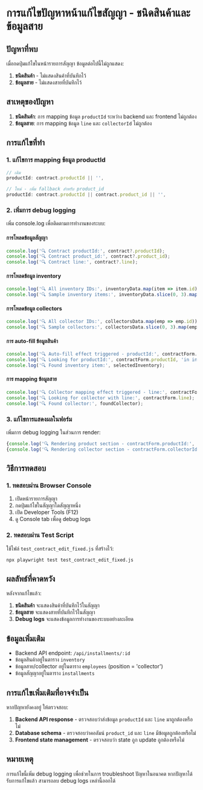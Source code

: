 # การแก้ไขปัญหาหน้าแก้ไขสัญญา - ชนิดสินค้าและข้อมูลสาย

## ปัญหาที่พบ
เมื่อกดปุ่มแก้ไขในหน้ารายการสัญญา ข้อมูลต่อไปนี้ไม่ถูกแสดง:
1. **ชนิดสินค้า** - ไม่แสดงสินค้าที่บันทึกไว้
2. **ข้อมูลสาย** - ไม่แสดงสายที่บันทึกไว้

## สาเหตุของปัญหา
1. **ชนิดสินค้า**: การ mapping ข้อมูล `productId` ระหว่าง backend และ frontend ไม่ถูกต้อง
2. **ข้อมูลสาย**: การ mapping ข้อมูล `line` และ `collectorId` ไม่ถูกต้อง

## การแก้ไขที่ทำ

### 1. แก้ไขการ mapping ข้อมูล productId
```javascript
// เดิม
productId: contract.productId || '',

// ใหม่ - เพิ่ม fallback สำหรับ product_id
productId: contract.productId || contract.product_id || '',
```

### 2. เพิ่มการ debug logging
เพิ่ม console.log เพื่อติดตามการทำงานของระบบ:

#### การโหลดข้อมูลสัญญา
```javascript
console.log('🔍 Contract productId:', contract?.productId);
console.log('🔍 Contract product_id:', contract?.product_id);
console.log('🔍 Contract line:', contract?.line);
```

#### การโหลดข้อมูล inventory
```javascript
console.log('🔍 All inventory IDs:', inventoryData.map(item => item.id));
console.log('🔍 Sample inventory items:', inventoryData.slice(0, 3).map(item => ({ id: item.id, product_name: item.product_name, status: item.status })));
```

#### การโหลดข้อมูล collectors
```javascript
console.log('🔍 All collector IDs:', collectorsData.map(emp => emp.id));
console.log('🔍 Sample collectors:', collectorsData.slice(0, 3).map(emp => ({ id: emp.id, name: emp.name, position: emp.position, code: emp.code })));
```

#### การ auto-fill ข้อมูลสินค้า
```javascript
console.log('🔍 Auto-fill effect triggered - productId:', contractForm.productId, 'allInventory length:', allInventory.length);
console.log('🔍 Looking for productId:', contractForm.productId, 'in inventory');
console.log('🔍 Found inventory item:', selectedInventory);
```

#### การ mapping ข้อมูลสาย
```javascript
console.log('🔍 Collector mapping effect triggered - line:', contractForm.line, 'collectorId:', contractForm.collectorId, 'allCollectors length:', allCollectors.length);
console.log('🔍 Looking for collector with line:', contractForm.line);
console.log('🔍 Found collector:', foundCollector);
```

### 3. แก้ไขการแสดงผลในฟอร์ม
เพิ่มการ debug logging ในส่วนการ render:
```javascript
{console.log('🔍 Rendering product section - contractForm.productId:', contractForm.productId, 'allInventory length:', allInventory.length)}
{console.log('🔍 Rendering collector section - contractForm.collectorId:', contractForm.collectorId, 'contractForm.line:', contractForm.line, 'allCollectors length:', allCollectors.length)}
```

## วิธีการทดสอบ

### 1. ทดสอบผ่าน Browser Console
1. เปิดหน้ารายการสัญญา
2. กดปุ่มแก้ไขในสัญญาใดสัญญาหนึ่ง
3. เปิด Developer Tools (F12)
4. ดู Console tab เพื่อดู debug logs

### 2. ทดสอบผ่าน Test Script
ใช้ไฟล์ `test_contract_edit_fixed.js` ที่สร้างไว้:
```bash
npx playwright test test_contract_edit_fixed.js
```

## ผลลัพธ์ที่คาดหวัง
หลังจากแก้ไขแล้ว:
1. **ชนิดสินค้า** จะแสดงสินค้าที่บันทึกไว้ในสัญญา
2. **ข้อมูลสาย** จะแสดงสายที่บันทึกไว้ในสัญญา
3. **Debug logs** จะแสดงข้อมูลการทำงานของระบบอย่างละเอียด

## ข้อมูลเพิ่มเติม
- Backend API endpoint: `/api/installments/:id`
- ข้อมูลสินค้าอยู่ในตาราง `inventory`
- ข้อมูลสาย/collector อยู่ในตาราง `employees` (position = 'collector')
- ข้อมูลสัญญาอยู่ในตาราง `installments`

## การแก้ไขเพิ่มเติมที่อาจจำเป็น
หากปัญหายังคงอยู่ ให้ตรวจสอบ:
1. **Backend API response** - ตรวจสอบว่าส่งข้อมูล `productId` และ `line` มาถูกต้องหรือไม่
2. **Database schema** - ตรวจสอบว่าคอลัมน์ `product_id` และ `line` มีข้อมูลถูกต้องหรือไม่
3. **Frontend state management** - ตรวจสอบว่า state ถูก update ถูกต้องหรือไม่

## หมายเหตุ
การแก้ไขนี้เพิ่ม debug logging เพื่อช่วยในการ troubleshoot ปัญหาในอนาคต หากปัญหาได้รับการแก้ไขแล้ว สามารถลบ debug logs เหล่านี้ออกได้
